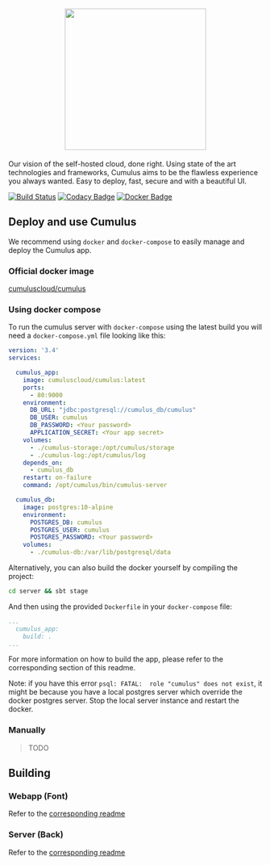 
# <div align="center"><img src="https://cumulus-cloud.github.io/assets/img/logo3.png" width="280" /></div>

Our vision of the self-hosted cloud, done right. Using state of the art technologies and frameworks, Cumulus aims to be the flawless experience you always wanted. Easy to deploy, fast, secure and with a beautiful UI.

[![Build Status](https://travis-ci.org/Cumulus-Cloud/cumulus.svg?branch=master)](https://travis-ci.org/Cumulus-Cloud/cumulus)
[![Codacy Badge](https://api.codacy.com/project/badge/Grade/3faffc97b343404bacff1902e1e78012)](https://www.codacy.com/app/Cumulus/cumulus?utm_source=github.com&amp;utm_medium=referral&amp;utm_content=Cumulus-Cloud/cumulus&amp;utm_campaign=Badge_Grade)
[![Docker Badge](https://img.shields.io/badge/docker-up_to_date-blue.svg)](https://hub.docker.com/r/wadjetz/cumulus/)

## Deploy and use Cumulus

We recommend using `docker` and `docker-compose` to easily manage and deploy the Cumulus app.

### Official docker image

[cumuluscloud/cumulus](https://hub.docker.com/r/cumuluscloud/cumulus/)

### Using docker compose

To run the cumulus server with `docker-compose` using the latest build you will need a `docker-compose.yml` file looking like this:

```yaml
version: '3.4'
services:

  cumulus_app:
    image: cumuluscloud/cumulus:latest
    ports:
      - 80:9000
    environment:
      DB_URL: "jdbc:postgresql://cumulus_db/cumulus"
      DB_USER: cumulus
      DB_PASSWORD: <Your password>
      APPLICATION_SECRET: <Your app secret>
    volumes:
      - ./cumulus-storage:/opt/cumulus/storage
      - ./cumulus-log:/opt/cumulus/log
    depends_on:
      - cumulus_db
    restart: on-failure
    command: /opt/cumulus/bin/cumulus-server

  cumulus_db:
    image: postgres:10-alpine
    environment:
      POSTGRES_DB: cumulus
      POSTGRES_USER: cumulus
      POSTGRES_PASSWORD: <Your password>
    volumes:
      - ./cumulus-db:/var/lib/postgresql/data

```

Alternatively, you can also build the docker yourself by compiling the project:

```bash
cd server && sbt stage
```

And then using the provided `Dockerfile` in your `docker-compose` file:

```yaml
...
  cumulus_app:
    build: .
...
```
For more information on how to build the app, please refer to the corresponding section of this readme.

Note: if you have this error `psql: FATAL:  role "cumulus" does not exist`, it might be because you have a local postgres server which override the docker postgres server. Stop the local server instance and restart the docker.

### Manually

> TODO

## Building

### Webapp (Font)

Refer to the [corresponding readme](client/README.md)

### Server (Back)

Refer to the [corresponding readme](server/README.md)
